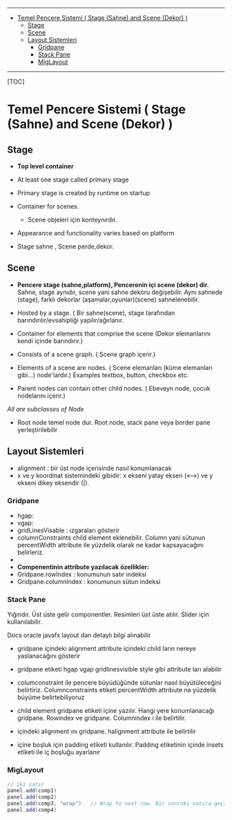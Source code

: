 

---
<!-- TOC -->

- [Temel Pencere Sistemi ( Stage (Sahne) and Scene (Dekor) )](#temel-pencere-sistemi--stage-sahne-and-scene-dekor-)
    - [Stage](#stage)
    - [Scene](#scene)
    - [Layout Sistemleri](#layout-sistemleri)
        - [Gridpane](#gridpane)
        - [Stack Pane](#stack-pane)
        - [MigLayout](#miglayout)

<!-- /TOC -->
---


[TOC]


# Temel Pencere Sistemi ( Stage (Sahne) and Scene (Dekor) )

## Stage

- **Top level container**

- At least one stage called primary stage

- Primary stage is created by runtime on startup

- Container for scenes. 
  - Scene objeleri için konteynırdır.

- Appearance and functionality varies based on platform

- Stage sahne , Scene perde,dekor.


## Scene

- **Pencere stage (sahne,platform), Pencerenin içi scene (dekor) dir.** Sahne, stage aynıdır, scene yani sahne dekoru değişebilir. Aynı sahnede (stage), farklı dekorlar (aşamalar,oyunlar)(scene) sahnelenebilir.

- Hosted by a stage. ( Bir sahne(scene), stage tarafından barındırılır/evsahipliği yapılır/ağırlanır.

- Container for elements that comprise the scene (Dekor elemanlarını kendi içinde barındırır.)

- Consists of a scene graph. ( Scene graph içerir.)

- Elements of a scene are nodes. ( Scene elemanları (küme elemanları gibi...) node'lardır.) Examples textbox, button, checkbox etc.

- Parent nodes can contain other child nodes. ( Ebeveyn node, çocuk nodelarını içerir.)

*All are subclasses of Node*

- Root node temel node dur. Root node, stack pane veya border pane yerleştirilebilir

## Layout Sistemleri

- alignment : bir üst node içerisinde nasıl konumlanacak
- x ve y koordinat sistemindeki gibidir: x ekseni yatay eksen (<-->) ve y ekseni dikey eksendir (|).  

### Gridpane
  - hgap:
  - vgap:
  - gridLinesVisable : ızgaraları gösterir
  - columnConstraints child element eklenebilir. Column yani sütunun percentWidth attribute ile yüzdelik olarak ne kadar kapsayacağını belirleriz.
  - ​
  - **Compenentinin attribute yazılacak özellikler:**
  - Gridpane.rowIndex : konumunun satır indeksi   
  - Gridpane.columnIndex : konumunun sütun indeksi

### Stack Pane

Yığındır. Üst üste gelir componentler. Resimleri üst üste atılır. Slider için kullanılabilir. 

Docs oracle javafx layout dan detaylı bilgi alınabilir 

- gridpane içindeki alignment attribute içindeki child ların nereye yaslanacağını gösterir

- gridpane etiketi hgap vgap gridlinesvisible style gibi attribute ları alabilir

- columconstraint ile pencere büyüdüğünde sütunlar nasıl büyütüleceğini belirtiriz. Columnconstraints etiketi percentWidth attribute na yüzdelik büyüme belirtebiliyoruz 

- child element gridpane etiketi içine yazılır. Hangi yere konumlanacağı gridpane. Rowindex ve gridpane. Columnindex i ile belirtilir. 
- içindeki alignment ını gridpane. halignment attribute ile belirtilir 

- içine boşluk için padding etiketi kullanılır. Padding etiketinin içinde insets etiketi ile iç boşluğu ayarlanır 


### MigLayout

```java
// iki satır 
panel.add(comp1)
panel.add(comp2)
panel.add(comp3, "wrap")   // Wrap to next row. Bir sonraki satıra geçiş yapar.
panel.add(comp4)

```











